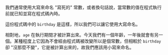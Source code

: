 我們通常使用大寫來命名 "寫死的" 常數，或者換句話說，當常數的值在程式執行前就已知並寫在程式碼內時。

這份程式碼中的 `birthday` 是這樣，所以我們可以讓它使用大寫命名。

相對地，`age` 在執行期間才被計算出來。今天我們有一個年齡，一年後就會有另一個。某種程度上它因為不會經由程式碼被改變所以是個常數，但相較於 `birthday` 卻 "沒那麼不變"，它是被計算出來的，故我們應該用小寫來命名。


